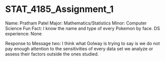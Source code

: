 # STAT_4185_Assignment_1
Name: Pratham Patel
Major: Mathematics/Statistics
Minor: Computer Science
Fun Fact: I know the name and type of every Pokemon by face.
DS experience: None

Response to Message two:
I think what Golway is trying to say is we do not pay enough attention to the sensitivities of every data set we analyze or assess their factors outside the ones studied.